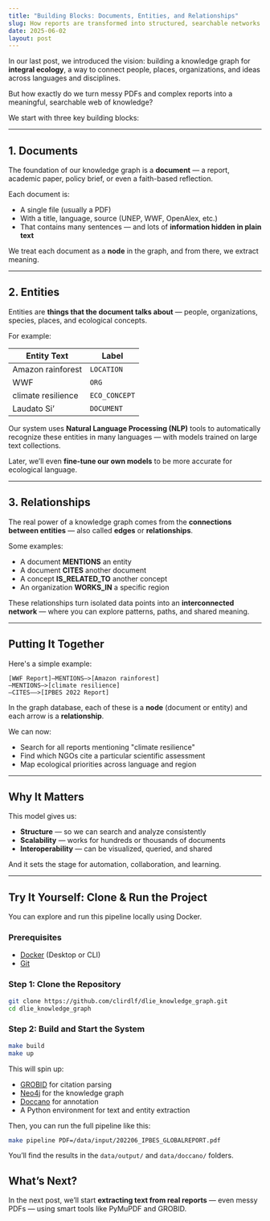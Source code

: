 ```yaml
---
title: "Building Blocks: Documents, Entities, and Relationships"
slug: How reports are transformed into structured, searchable networks of knowledge.
date: 2025-06-02
layout: post
---
```


In our last post, we introduced the vision: building a knowledge graph for **integral ecology**, a way to connect people, places, organizations, and ideas across languages and disciplines.

But how exactly do we turn messy PDFs and complex reports into a meaningful, searchable web of knowledge?

We start with three key building blocks:

---

## 1. Documents

The foundation of our knowledge graph is a **document** — a report, academic paper, policy brief, or even a faith-based reflection.

Each document is:

- A single file (usually a PDF)
- With a title, language, source (UNEP, WWF, OpenAlex, etc.)
- That contains many sentences — and lots of **information hidden in plain text**

We treat each document as a **node** in the graph, and from there, we extract meaning.

---

## 2. Entities

Entities are **things that the document talks about** — people, organizations, species, places, and ecological concepts.

For example:

| Entity Text          | Label       |
|----------------------|-------------|
| Amazon rainforest     | `LOCATION`  |
| WWF                   | `ORG`       |
| climate resilience    | `ECO_CONCEPT` |
| Laudato Si’           | `DOCUMENT`  |

Our system uses **Natural Language Processing (NLP)** tools to automatically recognize these entities in many languages — with models trained on large text collections.

Later, we’ll even **fine-tune our own models** to be more accurate for ecological language.

---

## 3. Relationships

The real power of a knowledge graph comes from the **connections between entities** — also called **edges** or **relationships**.

Some examples:

- A document **MENTIONS** an entity
- A document **CITES** another document
- A concept **IS_RELATED_TO** another concept
- An organization **WORKS_IN** a specific region

These relationships turn isolated data points into an **interconnected network** — where you can explore patterns, paths, and shared meaning.

---

## Putting It Together

Here's a simple example:

```cypher
[WWF Report]–MENTIONS–>[Amazon rainforest]
–MENTIONS–>[climate resilience]
–CITES—–>[IPBES 2022 Report]
```

In the graph database, each of these is a **node** (document or entity) and each arrow is a **relationship**.

We can now:

- Search for all reports mentioning "climate resilience"
- Find which NGOs cite a particular scientific assessment
- Map ecological priorities across language and region

---

## Why It Matters

This model gives us:

- **Structure** — so we can search and analyze consistently
- **Scalability** — works for hundreds or thousands of documents
- **Interoperability** — can be visualized, queried, and shared

And it sets the stage for automation, collaboration, and learning.

---

## Try It Yourself: Clone & Run the Project

You can explore and run this pipeline locally using Docker.

### Prerequisites

- [Docker](https://www.docker.com/) (Desktop or CLI)  
- [Git](https://git-scm.com/)

### Step 1: Clone the Repository

```bash
git clone https://github.com/clirdlf/dlie_knowledge_graph.git
cd dlie_knowledge_graph
```

### Step 2: Build and Start the System

```bash
make build
make up
```

This will spin up:

* [GROBID](https://grobid.readthedocs.io/en/latest/) for citation parsing
* [Neo4j](https://neo4j.com/) for the knowledge graph
* [Doccano](https://doccano.github.io/doccano/) for annotation
* A Python environment for text and entity extraction

Then, you can run the full pipeline like this:

```bash
make pipeline PDF=/data/input/202206_IPBES_GLOBALREPORT.pdf
```

You’ll find the results in the `data/output/` and `data/doccano/` folders.


## What’s Next?

In the next post, we’ll start **extracting text from real reports** — even messy PDFs — using smart tools like PyMuPDF and GROBID.




